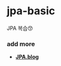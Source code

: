 # jpa-basic
JPA 복습😙
### add more
- <b><a href="https://everlasting-cello-2b6.notion.site/JPA-c83ad21ade4a4258a83f0da5e9f20c52">JPA.blog</a></br>
